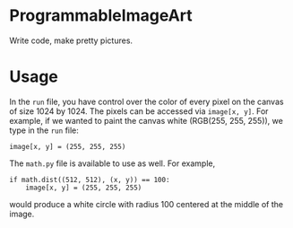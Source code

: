 # ProgrammableImageArt
Write code, make pretty pictures.

# Usage
In the ```run``` file, you have control over the color of every pixel on the canvas of size 1024 by 1024. The pixels can be accessed via ```image[x, y]```. For example, if we wanted to paint the canvas white (RGB(255, 255, 255)), we type in the ```run``` file:
```
image[x, y] = (255, 255, 255)
```
The ```math.py``` file is available to use as well. For example,
```
if math.dist((512, 512), (x, y)) == 100:
    image[x, y] = (255, 255, 255)
```
would produce a white circle with radius 100 centered at the middle of the image.
